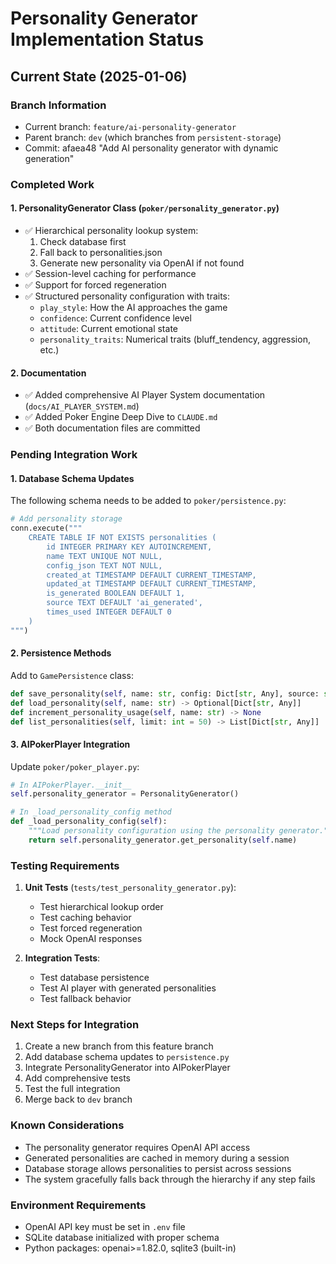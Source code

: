 # Personality Generator Implementation Status

## Current State (2025-01-06)

### Branch Information
- Current branch: `feature/ai-personality-generator`
- Parent branch: `dev` (which branches from `persistent-storage`)
- Commit: afaea48 "Add AI personality generator with dynamic generation"

### Completed Work

#### 1. PersonalityGenerator Class (`poker/personality_generator.py`)
- ✅ Hierarchical personality lookup system:
  1. Check database first
  2. Fall back to personalities.json
  3. Generate new personality via OpenAI if not found
- ✅ Session-level caching for performance
- ✅ Support for forced regeneration
- ✅ Structured personality configuration with traits:
  - `play_style`: How the AI approaches the game
  - `confidence`: Current confidence level
  - `attitude`: Current emotional state
  - `personality_traits`: Numerical traits (bluff_tendency, aggression, etc.)

#### 2. Documentation
- ✅ Added comprehensive AI Player System documentation (`docs/AI_PLAYER_SYSTEM.md`)
- ✅ Added Poker Engine Deep Dive to `CLAUDE.md`
- ✅ Both documentation files are committed

### Pending Integration Work

#### 1. Database Schema Updates
The following schema needs to be added to `poker/persistence.py`:
```python
# Add personality storage
conn.execute("""
    CREATE TABLE IF NOT EXISTS personalities (
        id INTEGER PRIMARY KEY AUTOINCREMENT,
        name TEXT UNIQUE NOT NULL,
        config_json TEXT NOT NULL,
        created_at TIMESTAMP DEFAULT CURRENT_TIMESTAMP,
        updated_at TIMESTAMP DEFAULT CURRENT_TIMESTAMP,
        is_generated BOOLEAN DEFAULT 1,
        source TEXT DEFAULT 'ai_generated',
        times_used INTEGER DEFAULT 0
    )
""")
```

#### 2. Persistence Methods
Add to `GamePersistence` class:
```python
def save_personality(self, name: str, config: Dict[str, Any], source: str = 'ai_generated') -> None
def load_personality(self, name: str) -> Optional[Dict[str, Any]]
def increment_personality_usage(self, name: str) -> None
def list_personalities(self, limit: int = 50) -> List[Dict[str, Any]]
```

#### 3. AIPokerPlayer Integration
Update `poker/poker_player.py`:
```python
# In AIPokerPlayer.__init__
self.personality_generator = PersonalityGenerator()

# In _load_personality_config method
def _load_personality_config(self):
    """Load personality configuration using the personality generator."""
    return self.personality_generator.get_personality(self.name)
```

### Testing Requirements

1. **Unit Tests** (`tests/test_personality_generator.py`):
   - Test hierarchical lookup order
   - Test caching behavior
   - Test forced regeneration
   - Mock OpenAI responses

2. **Integration Tests**:
   - Test database persistence
   - Test AI player with generated personalities
   - Test fallback behavior

### Next Steps for Integration

1. Create a new branch from this feature branch
2. Add database schema updates to `persistence.py`
3. Integrate PersonalityGenerator into AIPokerPlayer
4. Add comprehensive tests
5. Test the full integration
6. Merge back to `dev` branch

### Known Considerations

- The personality generator requires OpenAI API access
- Generated personalities are cached in memory during a session
- Database storage allows personalities to persist across sessions
- The system gracefully falls back through the hierarchy if any step fails

### Environment Requirements

- OpenAI API key must be set in `.env` file
- SQLite database initialized with proper schema
- Python packages: openai>=1.82.0, sqlite3 (built-in)